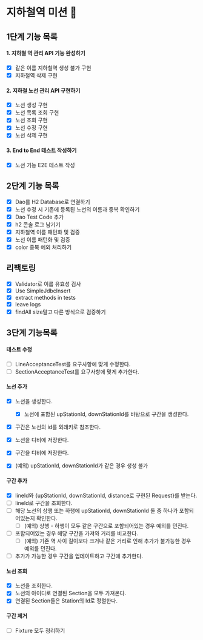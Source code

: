 # 지하철역 미션 🚃

## 1단계 기능 목록

#### 1. 지하철 역 관리 API 기능 완성하기
   - [x] 같은 이름 지하철역 생성 불가 구현
   - [x] 지하철역 삭제 구현

#### 2. 지하철 노선 관리 API 구현하기
   - [x] 노선 생성 구현
   - [x] 노선 목록 조회 구현
   - [x] 노선 조회 구현
   - [x] 노선 수정 구현
   - [x] 노선 삭제 구현
   
#### 3. End to End 테스트 작성하기
   - [x] 노선 기능 E2E 테스트 작성
   
## 2단계 기능 목록
   - [x] Dao를 H2 Database로 연결하기
   - [x] 노선 수정 시 기존에 등록된 노선의 이름과 중복 확인하기 
   - [x] Dao Test Code 추가
   - [x] h2 콘솔 로그 남기기
   - [x] 지하철역 이름 패턴화 및 검증
   - [x] 노선 이름 패턴화 및 검증 
   - [x] color 중복 예외 처리하기

## 리팩토링
   - [x] Validator로 이름 유효성 검사
   - [x] Use SimpleJdbcInsert
   - [x] extract methods in tests
   - [x] leave logs
   - [x] findAll size말고 다른 방식으로 검증하기

## 3단계 기능목록

#### 테스트 수정
- [ ] LineAcceptanceTest를 요구사항에 맞게 수정한다.
- [ ] SectionAcceptanceTest를 요구사항에 맞게 추가한다.

#### 노선 추가
- [x] 노선을 생성한다.
  - [x] 노선에 포함된 upStationId, downStationId를 바탕으로 구간을 생성한다.
- [x] 구간은 노선의 id를 외래키로 참조한다.
- [x] 노선을 디비에 저장한다.
- [x] 구간을 디비에 저장한다.

- [x] (예외) upStationId, downStationId가 같은 경우 생성 불가

#### 구간 추가
- [x] lineId와 {upStationId, downStationId, distance로 구현된 Request}를 받는다.
- [ ] lineId로 구간을 조회한다.
- [ ] 해당 노선의 상행 또는 하행에 upStationId, downStationId 둘 중 하나가 포함되어있는지 확인한다.
  - [ ] (예외) 상행 - 하행이 모두 같은 구간으로 포함되어있는 경우 예외를 던진다.
- [ ] 포함되어있는 경우 해당 구간을 가져와 거리를 비교한다. 
  - [ ] (예외) 기존 역 사이 길이보다 크거나 같은 거리로 인해 추가가 불가능한 경우 예외를 던진다.
- [ ] 추가가 가능한 경우 구간을 업데이트하고 구간에 추가한다.

#### 노선 조회
- [x] 노선을 조회한다.
- [x] 노선의 아이디로 연결된 Section을 모두 가져온다.
- [x] 연결된 Section들은 Station의 Id로 정렬한다.

#### 구간 제거


- [ ] Fixture 모두 정리하기
